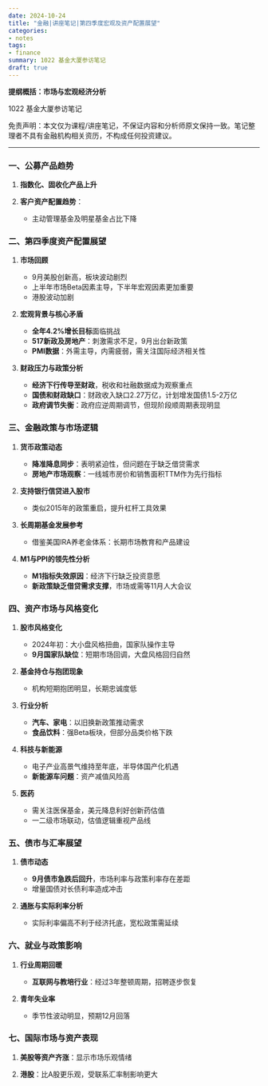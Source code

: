 ```yaml
---
date: 2024-10-24
title: "金融|讲座笔记|第四季度宏观及资产配置展望"
categories: 
- notes
tags: 
- finance
summary: 1022 基金大厦参访笔记 
draft: true
---
```


**提纲概括：市场与宏观经济分析**  

1022 基金大厦参访笔记

免责声明：本文仅为课程/讲座笔记，不保证内容和分析师原文保持一致。笔记整理者不具有金融机构相关资历，不构成任何投资建议。

---

### 一、公募产品趋势

1. **指数化、固收化产品上升**  

2. **客户资产配置趋势**：  
   - 主动管理基金及明星基金占比下降  

### 二、第四季度资产配置展望  

1. **市场回顾**  

   - 9月美股创新高，板块波动剧烈  
   - 上半年市场Beta因素主导，下半年宏观因素更加重要  
   - 港股波动加剧  

2. **宏观背景与核心矛盾**  
   - **全年4.2%增长目标**面临挑战  
   - **517新政及房地产**：刺激需求不足，9月出台新政策  
   - **PMI数据**：外需主导，内需疲弱，需关注国际经济相关性  

3. **财政压力与政策分析**  
   - **经济下行传导至财政**，税收和社融数据成为观察重点  
   - **国债和财政缺口**：财政收入缺口2.27万亿，计划增发国债1.5-2万亿  
   - **政府调节失衡**：政府应逆周期调节，但现阶段顺周期表现明显  

### 三、金融政策与市场逻辑  

1. **货币政策动态**  

   - **降准降息同步**：表明紧迫性，但问题在于缺乏借贷需求  
   - **房地产市场观察**：一线城市房价和销售面积TTM作为先行指标  

2. **支持银行信贷进入股市**  
   - 类似2015年的政策重启，提升杠杆工具效果  

3. **长周期基金发展参考**  
   - 借鉴美国IRA养老金体系：长期市场教育和产品建设  

4. **M1与PPI的领先性分析**  
   - **M1指标失效原因**：经济下行缺乏投资意愿  
   - **新政策缺乏借贷需求支撑**，市场或需等11月人大会议  

### 四、资产市场与风格变化  

1. **股市风格变化**  

   - 2024年初：大小盘风格扭曲，国家队操作主导  
   - **9月国家队缺位**：短期市场回调，大盘风格回归自然  

2. **基金持仓与抱团现象**  
   - 机构短期抱团明显，长期忠诚度低  

3. **行业分析**  
   - **汽车、家电**：以旧换新政策推动需求  
   - **食品饮料**：强Beta板块，但部分品类价格下跌  

4. **科技与新能源**  
   - 电子产业高景气维持至年底，半导体国产化机遇  
   - **新能源车问题**：资产减值风险高  

5. **医药**  
   - 需关注医保基金，美元降息利好创新药估值  
   - 一二级市场联动，估值逻辑重视产品线  

### 五、债市与汇率展望  

1. **债市动态**  

   - **9月债市急跌后回升**，市场利率与政策利率存在差距  
   - 增量国债对长债利率造成冲击  

2. **通胀与实际利率分析**  
   - 实际利率偏高不利于经济托底，宽松政策需延续  

### 六、就业与政策影响  

1. **行业周期回暖**  

   - **互联网与教培行业**：经过3年整顿周期，招聘逐步恢复  

2. **青年失业率**  
   - 季节性波动明显，预期12月回落  

### 七、国际市场与资产表现  

1. **美股等资产齐涨**：显示市场乐观情绪  

2. **港股**：比A股更乐观，受联系汇率制影响更大
